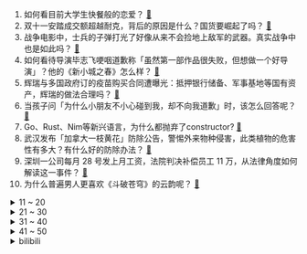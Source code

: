 1. 如何看目前大学生快餐般的恋爱？ [:link:](https://www.zhihu.com/question/307935934)
2. 双十一安踏成交额超越耐克，背后的原因是什么？国货要崛起了吗？ [:link:](https://www.zhihu.com/question/498388537)
3. 战争电影中，士兵的子弹打光了好像从来不会捡地上敌军的武器。真实战争中也是如此吗？ [:link:](https://www.zhihu.com/question/331123379)
4. 如何看待导演毕志飞哽咽道歉称「虽然第一部作品很失败，但想做一个好导演」？他的《新小城之春》怎么样？ [:link:](https://www.zhihu.com/question/497179114)
5. 辉瑞与多国政府订的疫苗购买合同遭曝光：抵押银行储备、军事基地等国有资产，辉瑞的做法合理吗？ [:link:](https://www.zhihu.com/question/498246657)
6. 当孩子问「为什么小朋友不小心碰到我，却不向我道歉」时，该怎么回答呢？ [:link:](https://www.zhihu.com/question/468899632)
7. Go、Rust、Nim等新兴语言，为什么都抛弃了constructor? [:link:](https://www.zhihu.com/question/36586808)
8. 武汉发布「加拿大一枝黄花」防除公告，警惕外来物种侵害，此类植物的危害性有多大？有什么好的防除办法？ [:link:](https://www.zhihu.com/question/498303974)
9. 深圳一公司每月 28 号发上月工资，法院判决补偿员工 11 万，从法律角度如何解读这一事件？ [:link:](https://www.zhihu.com/question/497645636)
10. 为什么普遍男人更喜欢《斗破苍穹》的云韵呢？ [:link:](https://www.zhihu.com/question/354694039)
<details>
<summary>11 ~ 20</summary>

11. 迅速蹿红的「元宇宙」到底是什么？是「风口」还是「虎口」？元宇宙时代还有多远？ [:link:](https://www.zhihu.com/question/498077625)
12. 上班族天天吃外卖和自己做饭，哪个成本更高? [:link:](https://www.zhihu.com/question/486371644)
13. 为什么用两个手机的人越来越多了？ [:link:](https://www.zhihu.com/question/498160928)
14. 罗振宇也杀入元宇宙，6 节网课已收上百万，如何看待「元宇宙培训」火爆这一现象？ [:link:](https://www.zhihu.com/question/498253202)
15. 男朋友总是要我穿我不喜欢的衣服，怎么办？ [:link:](https://www.zhihu.com/question/490597882)
16. 28 岁毕业三年的女生该如何提升职场工作能力? [:link:](https://www.zhihu.com/question/494219119)
17. 11 月 11 日，辽宁新增 52 例本土确诊均在大连，其中 30 余名为大学城学生，目前情况如何？ [:link:](https://www.zhihu.com/question/498291560)
18. 如果杨志卖刀时挑衅杨志的是刘华强，结局会不会不一样？ [:link:](https://www.zhihu.com/question/488918036)
19. 有没有甜甜的小说推荐，甜死人的那种? [:link:](https://www.zhihu.com/question/366635954)
20. 家里怎么装修，既能住着舒服又幸福感爆棚？ [:link:](https://www.zhihu.com/question/410070932)
</details>
<details>
<summary>21 ~ 30</summary>

21. 22 岁女孩孟羽童入职格力成为董明珠秘书，你看好她的职业发展吗？她能成为第二个董明珠吗？ [:link:](https://www.zhihu.com/question/492862535)
22. 有哪些句子让你觉得一辈子也写不出来？ [:link:](https://www.zhihu.com/question/452901323)
23. 2022 年世界杯亚洲区预选赛 12 强赛，国足 1:1 战平阿曼，如何评价本场比赛国足的表现？ [:link:](https://www.zhihu.com/question/498279798)
24. 剧本杀圈中有哪些好评率在 9 成以上的剧本？ [:link:](https://www.zhihu.com/question/376559705)
25. 研究生期间你懂得了什么？ [:link:](https://www.zhihu.com/question/465849794)
26. 怎么样能提高免疫力？ [:link:](https://www.zhihu.com/question/19834799)
27. 钟南山称「疫苗半年后效果下降，需及时补种加强针」，接种加强针对疫情防控有何意义？ [:link:](https://www.zhihu.com/question/498333756)
28. 如果女生主动一点，男生会不会心动？ [:link:](https://www.zhihu.com/question/432129590)
29. 都说“离职见人品”，你怎么看？ [:link:](https://www.zhihu.com/question/449474770)
30. 男生希望收到什么电子产品做礼物？ [:link:](https://www.zhihu.com/question/59448723)
</details>
<details>
<summary>31 ~ 40</summary>

31. 理综的高阶思维是什么，如何培养？ [:link:](https://www.zhihu.com/question/287426676)
32. 多家元宇宙概念公司被监管部门问询，我们应该如何理性看待元宇宙？ [:link:](https://www.zhihu.com/question/498211445)
33. 11 月 12 日早上北京天空出现「荚状云」，气象部门称预示未来天气较好，它的成因是什么？你拍到了吗？ [:link:](https://www.zhihu.com/question/498313207)
34. 我们应不应该从小给孩子灌输「只要你足够努力，就什么都可以做到」的观念？ [:link:](https://www.zhihu.com/question/497577476)
35. 该怎么有效的把初一到初三的历史全部记住？ [:link:](https://www.zhihu.com/question/374776234)
36. 你们有没有干净治愈的文案？ [:link:](https://www.zhihu.com/question/478880272)
37. 有哪些高质量的朋友圈文案可以分享？ [:link:](https://www.zhihu.com/question/481515057)
38. 影视从业者是怎么看《导演请指教》这个节目的？反映出了这个行业的哪些问题？ [:link:](https://www.zhihu.com/question/496918644)
39. 如何评价《一人之下》漫画最新 552 话？ [:link:](https://www.zhihu.com/question/498240978)
40. 年底绩效考评，部门有个「C」的指标，我该让谁来背？ [:link:](https://www.zhihu.com/question/497903761)
</details>
<details>
<summary>41 ~ 50</summary>

41. 医学生看《令人心动的 offer3》是什么感受？ [:link:](https://www.zhihu.com/question/497853164)
42. 工作很迷茫，没有方向，下一步应该怎么做呢？ [:link:](https://www.zhihu.com/question/495069616)
43. 家长要在孩子面前表露出「赚钱辛苦，我们家不富裕」这样的态度吗？ [:link:](https://www.zhihu.com/question/496854868)
44. 国内多地检测发现部分货品新冠病毒检测呈阳性，双十一的快递怎么收才安全？ [:link:](https://www.zhihu.com/question/497870516)
45. 现在的盔甲爱好者大都喜欢西甲和日甲，中国古代的盔甲都很挫吗？ [:link:](https://www.zhihu.com/question/362580779)
46. CFA 自学大概需要多少钱？ [:link:](https://www.zhihu.com/question/407093421)
47. 有哪些看着很爽的社交猖狂症文案？ [:link:](https://www.zhihu.com/question/491856787)
48. 如何以“我的夫君是京城第一美男子”开头，来写一个故事？ [:link:](https://www.zhihu.com/question/491580131)
49. 为什么说 12 代英特尔酷睿是强芯剂？它的性能进阶给各领域用户带来哪些新体验？ [:link:](https://www.zhihu.com/question/497449765)
50. 有哪些你明知道很健康，但就是不想吃的食物？ [:link:](https://www.zhihu.com/question/491793262)
</details><details>
<summary>bilibili</summary>

1. 自制钢琴烤串车 [:link:](//www.bilibili.com/video/BV1334y1Z7kq)
2. 【空耳】lemon竟然是一首中文歌？ [:link:](//www.bilibili.com/video/BV19F411a7yz)
3. 【医学博士】为什么越睡越困？丨如何高效睡眠？ [:link:](//www.bilibili.com/video/BV14P4y1j7RL)
4. 老末逆袭！许三多破记录！《士兵突击》P4 [:link:](//www.bilibili.com/video/BV1rQ4y1m7fY)
5. 干净又卫生！爆改绵羊A货工厂，特别奖励芦荟汁一杯！ [:link:](//www.bilibili.com/video/BV1bb4y1t7sF)
6. 如何在没有人质的情况下拿到赎金？【硬核狠人15】 [:link:](//www.bilibili.com/video/BV1BL4y1q7NT)
7. 我们真的把这个游戏做出来了 [:link:](//www.bilibili.com/video/BV1ab4y187Bp)
8. 话不多说，直接看，新小子芦荟汁来了！ [:link:](//www.bilibili.com/video/BV1M34y1Z7wf)
9. 万众期待斗地主！终于不用再写血书了！【MayTree五月树】 [:link:](//www.bilibili.com/video/BV14F411h7KK)
10. 来长沙吃美食，看帅小伙这个就够了! [:link:](//www.bilibili.com/video/BV1Df4y1T7r1)
<details>
<summary>11 ~ 20</summary>

11. 不小心摔了七万块的电视之后，我们发现了超窄边框的秘密 | 三星 QN900A 评测 [:link:](//www.bilibili.com/video/BV1Bg411K7Yr)
12. 这…这也太可爱了吧！ [:link:](//www.bilibili.com/video/BV1ch411b7ZH)
13. 你们想把我笑死是吗！【阅片无数Ⅱ 26】 [:link:](//www.bilibili.com/video/BV1UU4y1g7Bk)
14. 哈哈哈哈笑不活了姐妹们 [:link:](//www.bilibili.com/video/BV17L411u7zG)
15. 睚 眦 必 报 ，借 鸡 杀 人 ！ [:link:](//www.bilibili.com/video/BV1K34y1d7Mk)
16. 《闪》 [:link:](//www.bilibili.com/video/BV1bb4y187Dh)
17. 这就是外焦里嫩的最高境界吗？ [:link:](//www.bilibili.com/video/BV1wh411b7dX)
18. 【时代少年团】《这福气给你要不要》之食材已就位 [:link:](//www.bilibili.com/video/BV1hT4y197pH)
19. 【4K】老戴《侠盗猎车手：圣安地列斯 》《罪恶都市》【终极版】坑是肯定要开了，三合一更新 《GTA：SA》《GTA：VC》》 [:link:](//www.bilibili.com/video/BV1sT4y197Kt)
20. 全国哪个地方的辣椒最辣?  小伙一次性全买了.人生中第一次被辣哭！ [:link:](//www.bilibili.com/video/BV1xP4y1j7MA)
</details>
<details>
<summary>21 ~ 30</summary>

21. 五楼坠落，用身体死死护住女童，自己却走了... [:link:](//www.bilibili.com/video/BV1kb4y187qA)
22. ——𒆙—— [:link:](//www.bilibili.com/video/BV1eh411t7kf)
23. 中国国家地理的淄博营地，秋天赏红叶的好地方 [:link:](//www.bilibili.com/video/BV11Q4y1m7oj)
24. 【白敬亭】好久不见：生日流水账（28） [:link:](//www.bilibili.com/video/BV1fr4y1C7N4)
25. 民政局门口的滚动字幕，一字不漏看后泪目 [:link:](//www.bilibili.com/video/BV1mg411K7SD)
26. 日语教程【0-N1】全套合集!目前最完成的日语教程~从五十音开始学！ [:link:](//www.bilibili.com/video/BV1v34y1Z7rQ)
27. 哪有什么一见钟情，都是蓄谋已久...【感动全网的结婚誓言！】 [:link:](//www.bilibili.com/video/BV1CR4y1E7yo)
28. "我叫爆爆，爆炸的爆！！！" [:link:](//www.bilibili.com/video/BV1vr4y1C7vq)
29. 是有多绝望！才会毫不犹豫跳下去…… [:link:](//www.bilibili.com/video/BV1x34y1Z7vd)
30. 漠叔无偿帮助村民解决问题，消灭泛滥食物，不求报答 [:link:](//www.bilibili.com/video/BV19r4y1C73W)
</details>
<details>
<summary>31 ~ 40</summary>

31. 球辅导 [:link:](//www.bilibili.com/video/BV1pF411Y7HY)
32. 300万粉了！这位up主终于自己做了个视频 [:link:](//www.bilibili.com/video/BV1YR4y1E7ri)
33. 好家伙！这就是工业革命吗！？ [:link:](//www.bilibili.com/video/BV1fT4y197S9)
34. 【赛事晚自习194】EDG如何赢下S11决赛生死局？Jiejie打崩Canyon野区！EDG VS DK第四局细节复盘 [:link:](//www.bilibili.com/video/BV1ah411t7FH)
35. 《原神》2.3版本PV：「皑尘与雪影」 [:link:](//www.bilibili.com/video/BV19L4y1q7vS)
36. “在日落大道浪漫出逃，除了风没有别人知道”‖温柔且浪漫的文摘 [:link:](//www.bilibili.com/video/BV1LL4y1v7d9)
37. 学完这几招，你可以打败詹姆斯！ [:link:](//www.bilibili.com/video/BV17b4y187Yc)
38. 锋芒尽显，不破不立！丨EDG《E言难禁》S11世界赛篇 [:link:](//www.bilibili.com/video/BV1mR4y1E7rM)
39. S11总决赛DK受害者第一视角流出 [:link:](//www.bilibili.com/video/BV1hf4y1T7jb)
40. 华农兄弟：天气凉了，兄弟胃口不好，做一顿酸菜鱼给兄弟暖暖胃 [:link:](//www.bilibili.com/video/BV16U4y1g7bM)
</details>
<details>
<summary>41 ~ 50</summary>

41. 【手残联萌】7周年特别节目 [:link:](//www.bilibili.com/video/BV1N44y1e71K)
42. 三国时期使用注射器画面曝光 [:link:](//www.bilibili.com/video/BV1XL4y1q7rZ)
43. 探访美国底特律姆爷面馆，2碗意面300元，美国明星餐厅捞钱有一套！ [:link:](//www.bilibili.com/video/BV1Dr4y1C7XU)
44. 【时代少年团】2021天猫双11狂欢夜《哪吒》 [:link:](//www.bilibili.com/video/BV13341187nQ)
45. 铁咩！鸡哥战斗1vN首秀来了！ [:link:](//www.bilibili.com/video/BV1LP4y1j7Rs)
46. 【B站首发】只靠听觉的恐怖互动视频！你能帮助盲眼少女逃离吗？（完整版） [:link:](//www.bilibili.com/video/BV1W44y1e7GG)
47. 三个字，摄 人 心 魄 ！ 【人间惊鸿客】原创编舞 [:link:](//www.bilibili.com/video/BV1c341187m9)
48. 新华社CNC对话厂长、Sky: 电竞职业选手是怎样炼成的？ [:link:](//www.bilibili.com/video/BV1bh411t72w)
49. 台湾一对新人是周星驰的影迷，这是他们的结婚典礼 [:link:](//www.bilibili.com/video/BV1Rb4y187VF)
50. 这个老人满足了我对恶灵骑士的一切幻想，太帅了 [:link:](//www.bilibili.com/video/BV1NQ4y1D7hC)
</details>
<details>
<summary>51 ~ 60</summary>

51. AK 辅 导 [:link:](//www.bilibili.com/video/BV1GU4y1M7M1)
52. 反正不会火，互联网是认不出我们的，宿舍深夜整活 [:link:](//www.bilibili.com/video/BV1Rq4y1r7EG)
53. B站的朋友们！这就是哥谭噩梦的老婆！你们要看的“哈莉奎茵”～哥谭噩梦的vlog [:link:](//www.bilibili.com/video/BV1oh411t7vy)
54. 偷偷假扮成学生，潜入全国前十大学，会被赶走吗 [:link:](//www.bilibili.com/video/BV1eU4y1M7Eo)
55. 很 多 演 员 [:link:](//www.bilibili.com/video/BV1Jq4y1k7Ej)
56. 《孤勇者》（《英雄联盟：双城之战》动画剧集中文主题曲） [:link:](//www.bilibili.com/video/BV1wr4y1y7nx)
57. 揭秘向丨什锦区up主会收到哪些商单邀请？ [:link:](//www.bilibili.com/video/BV15T4y197WT)
58. 耗8小时，掏8只蟹，做1只巨型蟹粉汤包，爆汁只有亿点点。 [:link:](//www.bilibili.com/video/BV1sh411b7Gx)
59. 《 让 搁 这 飞 》 [:link:](//www.bilibili.com/video/BV12R4y1E7bE)
60. 【减小腰围!】如何3步减掉内脏脂肪(含详细攻略) [:link:](//www.bilibili.com/video/BV1gq4y137pb)
</details>
<details>
<summary>61 ~ 70</summary>

61. 让子弹飞的隐藏前情：刘都统有哪三条腿？三条腿又是怎么赚钱的？ [:link:](//www.bilibili.com/video/BV1834y1Z7RG)
62. 当 代 游 戏 队 友 现 状 ！ [:link:](//www.bilibili.com/video/BV1F3411C7Px)
63. 【亦】主机时代落幕？掌机主机PC大一统！唠唠分布式计算如何颠覆家庭娱乐生态 [:link:](//www.bilibili.com/video/BV1g341187id)
64. 【啊粥】人民的名义10：沙瑞金如何掌控汉东省的反腐形势？ [:link:](//www.bilibili.com/video/BV1df4y1u7NN)
65. 当代东北大学生打雪仗现状，没有撤退可言！ [:link:](//www.bilibili.com/video/BV19v411T7Se)
66. 徐老师讲故事：《双城之战》第一集剧情与彩蛋解析 [:link:](//www.bilibili.com/video/BV17P4y1j7Mk)
67. 把剔掉154根骨刺的鱼肉，倒进不见一粒米的粥中… [:link:](//www.bilibili.com/video/BV1HF411Y7Ux)
68. 《许 秀 中 举》 [:link:](//www.bilibili.com/video/BV1Tv411M7UN)
69. 7个高强度HIIT燃脂训练动作（跟练版），效果比有氧好多了 [:link:](//www.bilibili.com/video/BV1GS4y1d7Cu)
70. 绑架代替购买 之 拆蛋专家 ！ [:link:](//www.bilibili.com/video/BV1uP4y157Qb)
</details>
<details>
<summary>71 ~ 80</summary>

71. “当丁达尔效应出现的时候 光便有了形状” [:link:](//www.bilibili.com/video/BV1ZP4y1L7nV)
72. 【iPhone慎入】12个冷门绝佳安卓App，你未必全知道！！！ [:link:](//www.bilibili.com/video/BV1g341187b2)
73. 自然：新冠影响大脑及神经的确凿证据找到了！ [:link:](//www.bilibili.com/video/BV1MP4y157iV)
74. 《那个石家庄人》 [:link:](//www.bilibili.com/video/BV1jf4y1T72h)
75. 如果高考考的是打游戏，在座的各位都是高学历人才！ [:link:](//www.bilibili.com/video/BV1mq4y1r7Eq)
76. 【收藏向】究极版人生必看神级自然纪录片推荐 ！ [:link:](//www.bilibili.com/video/BV1xT4y197KH)
77. 在一起7年，第一次和她一起看“收藏夹”！ [:link:](//www.bilibili.com/video/BV1E44y1e7wk)
78. 这样聊天，让女生满脑子都是你 [:link:](//www.bilibili.com/video/BV1Rv411T7en)
79. 《我不困鸭》 [:link:](//www.bilibili.com/video/BV1cR4y1t7zb)
80. 你会嫌弃女友是智障吗？ [:link:](//www.bilibili.com/video/BV1YU4y1g7Lw)
</details>
<details>
<summary>81 ~ 90</summary>

81. 当 代 青 年 消 费 现 状 4.0 [:link:](//www.bilibili.com/video/BV1C44y1e7gu)
82. 靠谱盘点142：世界冠军！EDG击败DK荣获S11总冠军，Reddit网友：三个打一个被反杀，LCK就这？ [:link:](//www.bilibili.com/video/BV18F411Y7Hn)
83. 【抓你手活】那个男人回来了 方便面滑板2.0 [:link:](//www.bilibili.com/video/BV11U4y1g78B)
84. 战友出警未归，警铃再次响起，正在站岗的消防员冲向车库独自出警。一人似一队，致敬！ [:link:](//www.bilibili.com/video/BV1WR4y1E7iA)
85. 操作逐渐偏离设计师的初衷 ，韩 服 王 者 就 这？#88 [:link:](//www.bilibili.com/video/BV14P4y1j7AJ)
86. 【原神手书】屡刑者不可以色色哦❤️爆肝一个月！！请佩戴耳机观看🎵 [:link:](//www.bilibili.com/video/BV1SL4y1q7gz)
87. 上海最大帝王蟹！一蟹4吃，光吃蟹腿就能饱了！ [:link:](//www.bilibili.com/video/BV1FF411Y7yG)
88. “被初雪随意支配的人类幼崽” [:link:](//www.bilibili.com/video/BV1Yf4y1T7rQ)
89. 【曾毅新歌MV】说学逗唱演绎【武林闲侠】 [:link:](//www.bilibili.com/video/BV1AQ4y1D7rS)
90. EDG夺冠之路 [:link:](//www.bilibili.com/video/BV1PL411g7fj)
</details>
<details>
<summary>91 ~ 100</summary>

91. 【S11决赛】万字复盘冰岛决战！EDG与LCK新王DK的初步交锋！“世一野”之争大幕拉开！上集 [:link:](//www.bilibili.com/video/BV1Zh411t7T4)
92. 摔跤柔术柔道在现实生活中也是非常实用的 [:link:](//www.bilibili.com/video/BV15U4y1M7yh)
93. 空中无限出牌，原来这么简单，网友直呼学废了！ [:link:](//www.bilibili.com/video/BV1ib4y1b7UC)
94. 刻晴到你家门口❤️ [:link:](//www.bilibili.com/video/BV14S4y1d7dL)
95. 实拍进博会，探秘外国企业怎样进军中国市场？ [:link:](//www.bilibili.com/video/BV1Nh411b7hV)
96. 【抽奖预告】感谢陪伴 送一台百万跑分的鬼灭联名电脑！仅限B站！ [:link:](//www.bilibili.com/video/BV1Mq4y137Pk)
97. 去英国最贵超市干饭是一种怎样的体验？ [:link:](//www.bilibili.com/video/BV1mq4y1r7jx)
98. 绑架学生、炸学校！全班29名学生沦为人质！高分悬疑日剧《三年A班》第1期 [:link:](//www.bilibili.com/video/BV18S4y1d79g)
99. 商量一下，不行咱就打119吧？ [:link:](//www.bilibili.com/video/BV1Mq4y1k7iU)
100. 【零元购】50W粉送车大福利来了！！！！ [:link:](//www.bilibili.com/video/BV1y44y1e7kb)
</details></details>